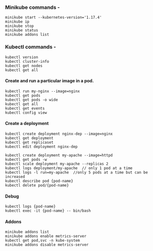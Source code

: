 ### Minikube commands -

    minikube start --kubernetes-version='1.17.4'  
    minikube ip  
    minikube stop  
    minikube status  
    minikube addons list   

### Kubectl commands -

    kubectl version  
    kubectl cluster-info  
    kubectl get nodes   
    kubectl get all  

#### Create and run a particular image in a pod.  

    kubectl run my-nginx --image=nginx  
    kubectl get pods  
    kubectl get pods -o wide  
    kubectl get all  
    kubectl get events
    kubectl config view
       
#### Create a deployment   
    kubectl create deployment nginx-dep --image=nginx   
    kubectl get deployment   
    kubectl get replicaset   
    kubectl edit deployment nginx-dep   
    
    kubectl create deployment my-apache --image=httpd
    kubectl get pods -w
    kubectl scale deployment my-apache --replicas 2
    kubectl logs deployment/my-apache  // only 1 pod at a time
    kubectl logs -l run=my-apache  //only 5 pods at a time but can be increased
    kubectl describe pod {pod-name}
    kubectl delete pod/{pod-name}
    
#### Debug
    kubectl logs {pod-name}   
    kubectl exec -it {pod-name} -- bin/bash   

#### Addons   
    minikube addons list   
    minikube addons enable metrics-server   
    kubectl get pod,svc -n kube-system   
    minikube addons disable metrics-server  
    

